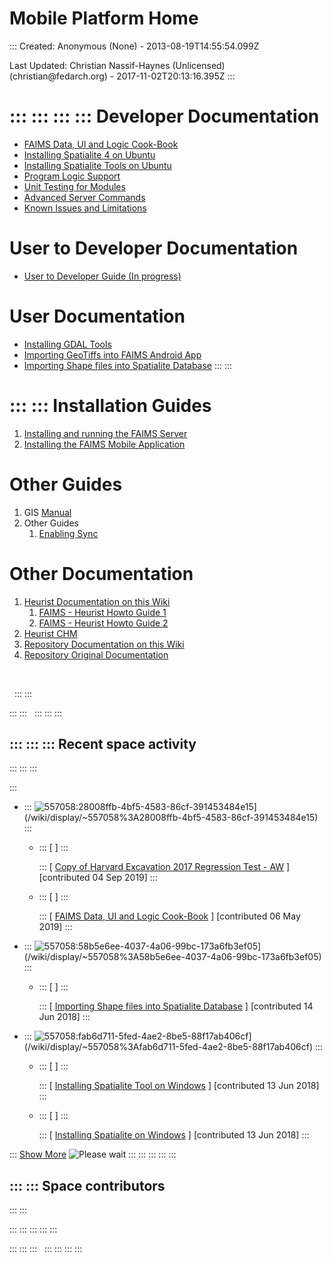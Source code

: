 Mobile Platform Home
=================================================================

::: 
Created: Anonymous (None) - 2013-08-19T14:55:54.099Z

Last Updated: Christian Nassif-Haynes (Unlicensed)
(christian\@fedarch.org) - 2017-11-02T20:13:16.395Z
:::

::: 
::: 
::: 
::: 
Developer Documentation  
========================

-   [FAIMS Data, UI and Logic
    Cook-Book](../FAIMS/FAIMS+Data%2C+UI+and+Logic+Cook-Book.html)
-   [Installing Spatialite 4 on
    Ubuntu](../FAIMS/Installing+Spatialite+4+on+Ubuntu.html)
-   [Installing Spatialite Tools on
    Ubuntu](../FAIMS/Install+Spatialite+Tools+on+Ubuntu.html)
-   [Program Logic Support](../FAIMS/Program+Logic+Support.html)
-   [Unit Testing for Modules](../FAIMS/Unit+Testing+for+Modules.html)
-   [Advanced Server Commands](../FAIMS/Server+Command+Line+Tasks.html)
-   [Known Issues and
    Limitations](../FAIMS/Known+Issues+and+Limitations.html)

User to Developer Documentation  
================================

-   [User to Developer Guide (In
    progress)](https://docs.google.com/a/fedarch.org/document/d/1BQ_AZQQwEm2pxMyQ5wDLjOdEsO2ixmJaCwEyc9jsEOs/edit?usp=drive_web)

User Documentation 
==================

-   [Installing GDAL Tools](../FAIMS/Install+GDAL+Tools.html)
-   [Importing GeoTiffs into FAIMS Android
    App](../FAIMS/Importing+GeoTiffs+into+FAIMS+Android+App.html)
-   [Importing Shape files into Spatialite
    Database](../FAIMS/Importing+Shape+files+into+Spatialite+Database.html)
:::
:::

::: 
::: 
Installation Guides 
===================

1.  [Installing and running the FAIMS
    Server](../FAIMS/Install+and+Run+the+FAIMS+Server.html)
2.  [Installing the FAIMS Mobile
    Application](../FAIMS/App+install+Guide.html)

Other Guides 
============

1.  GIS [Manual](../FAIMS/FAIMS+GIS+Instructions.html)
2.  Other Guides
    1.  [Enabling Sync](../FAIMS/Enabling+Android+Synchronisation.html)

Other Documentation 
===================

1.  [Heurist Documentation on this Wiki](/wiki/spaces/HEURIST/overview)
    1.  [FAIMS - Heurist Howto Guide
        1](../HEURIST/Building+FAIMS+modules+from+scratch+with+Heurist%3A+a+how-to+guide.html)
    2.  [FAIMS - Heurist Howto Guide
        2](../HEURIST/Building+a+FAIMS+Project%3A+a+how-to+guide.html)
2.  [Heurist
    CHM](http://heuristscholar.org/help/index.html)
3.  [Repository Documentation on this Wiki](/wiki/spaces/Repo/overview)
4.  [Repository Original
    Documentation](https://dev.tdar.org/confluence/display/TDAR/Documentation+Home)

 

 
:::
:::

::: 
::: 
 
:::
:::
:::

::: 
::: 
::: 
Recent space activity 
---------------------

::: 
::: 
:::

::: 
-   ::: 
    ![](/wiki/aa-avatar/557058:28008ffb-4bf5-4583-86cf-391453484e15 "557058:28008ffb-4bf5-4583-86cf-391453484e15")](/wiki/display/~557058%3A28008ffb-4bf5-4583-86cf-391453484e15)
    :::

    -   ::: 
        [ ]
        :::

        ::: 
        [ [Copy of Harvard Excavation 2017 Regression Test -
        AW](../FAIMS/Copy+of+Harvard+Excavation+2017+Regression+Test+-+AW.html "FAIMS Mobile Platform Documentation")
        ] [contributed 04 Sep
        2019]
        :::

    -   ::: 
        [ ]
        :::

        ::: 
        [ [FAIMS Data, UI and Logic
        Cook-Book](../FAIMS/FAIMS+Data%2C+UI+and+Logic+Cook-Book.html "FAIMS Mobile Platform Documentation")
        ] [contributed 06 May
        2019]
        :::

-   ::: 
    ![](/wiki/aa-avatar/557058:58b5e6ee-4037-4a06-99bc-173a6fb3ef05 "557058:58b5e6ee-4037-4a06-99bc-173a6fb3ef05")](/wiki/display/~557058%3A58b5e6ee-4037-4a06-99bc-173a6fb3ef05)
    :::

    -   ::: 
        [ ]
        :::

        ::: 
        [ [Importing Shape files into Spatialite
        Database](../FAIMS/Importing+Shape+files+into+Spatialite+Database.html "FAIMS Mobile Platform Documentation")
        ] [contributed 14 Jun
        2018]
        :::

-   ::: 
    ![](/wiki/aa-avatar/557058:fab6d711-5fed-4ae2-8be5-88f17ab406cf "557058:fab6d711-5fed-4ae2-8be5-88f17ab406cf")](/wiki/display/~557058%3Afab6d711-5fed-4ae2-8be5-88f17ab406cf)
    :::

    -   ::: 
        [ ]
        :::

        ::: 
        [ [Installing Spatialite Tool on
        Windows](../FAIMS/Installing+Spatialite+Tool+on+Windows.html "FAIMS Mobile Platform Documentation")
        ] [contributed 13 Jun
        2018]
        :::

    -   ::: 
        [ ]
        :::

        ::: 
        [ [Installing Spatialite on
        Windows](../FAIMS/Installing+Spatialite+on+Windows.html "FAIMS Mobile Platform Documentation")
        ] [contributed 13 Jun
        2018]
        :::

::: 
[Show
More](/wiki/plugins/recently-updated/changes.action?theme=social&pageSize=5&startIndex=5&searchToken=1&spaceKeys=FAIMS&contentType=page,%20comment,%20blogpost&cursor=_sa_WzE1Mjg4ODgzMzkwMDAsIlx0Mjk5MTA2MzE0IEV0Pjg5OnBFXyZPQ2RhJ0lfXyxdIGNwIl0=)
![Please
wait](/wiki/s/-18940720/6452/2de308a3ab5255d4beda9ae19af6277d6354d610/_/images/icons/wait.gif)
:::
:::
:::
:::
:::

::: 
::: 
Space contributors 
------------------

::: 
::: 

:::
:::
:::
:::
:::

::: 
::: 
::: 
 
:::
:::
:::
:::